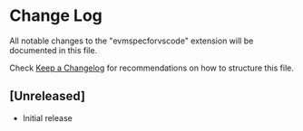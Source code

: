 # Change Log

All notable changes to the "evmspecforvscode" extension will be documented in this file.

Check [Keep a Changelog](http://keepachangelog.com/) for recommendations on how to structure this file.

## [Unreleased]

- Initial release